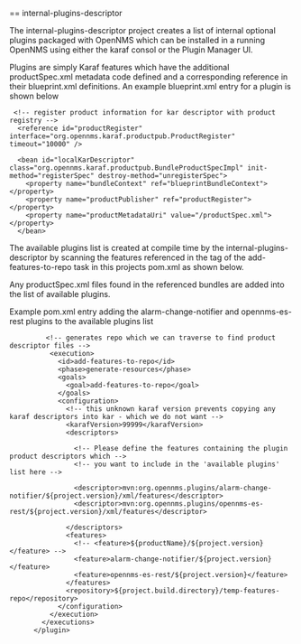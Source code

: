 == internal-plugins-descriptor

The internal-plugins-descriptor project creates a list of internal optional plugins packaged with OpenNMS which 
can be installed in a running OpenNMS using either the karaf consol or the Plugin Manager UI. 

Plugins are simply Karaf features which have the additional productSpec.xml metadata code defined and a corresponding reference in 
their blueprint.xml definitions. An example blueprint.xml entry for a plugin is shown below
~~~~
 <!-- register product information for kar descriptor with product registry -->
  <reference id="productRegister" interface="org.opennms.karaf.productpub.ProductRegister" timeout="10000" />

  <bean id="localKarDescriptor" class="org.opennms.karaf.productpub.BundleProductSpecImpl" init-method="registerSpec" destroy-method="unregisterSpec">
    <property name="bundleContext" ref="blueprintBundleContext"></property>
    <property name="productPublisher" ref="productRegister"></property>
    <property name="productMetadataUri" value="/productSpec.xml"></property>
  </bean>
~~~~

The available plugins list is created at compile time by the internal-plugins-descriptor by scanning the features referenced
 in the <descriptors> tag of the <id>add-features-to-repo</id> task in this projects pom.xml as shown below. 
  
Any productSpec.xml files found in the referenced bundles are added into the list of available plugins.

Example pom.xml entry adding the alarm-change-notifier and opennms-es-rest plugins to the available plugins list
~~~~
         <!-- generates repo which we can traverse to find product descriptor files -->
          <execution>
            <id>add-features-to-repo</id>
            <phase>generate-resources</phase>
            <goals>
              <goal>add-features-to-repo</goal>
            </goals>
            <configuration>
              <!-- this unknown karaf version prevents copying any karaf descriptors into kar - which we do not want -->
              <karafVersion>99999</karafVersion>
              <descriptors>

                <!-- Please define the features containing the plugin product descriptors which -->
                <!-- you want to include in the 'available plugins' list here -->
                
                <descriptor>mvn:org.opennms.plugins/alarm-change-notifier/${project.version}/xml/features</descriptor>
                <descriptor>mvn:org.opennms.plugins/opennms-es-rest/${project.version}/xml/features</descriptor>

              </descriptors>
              <features>
                <!-- <feature>${productName}/${project.version}</feature> -->
                <feature>alarm-change-notifier/${project.version}</feature>
                <feature>opennms-es-rest/${project.version}</feature>
              </features>
              <repository>${project.build.directory}/temp-features-repo</repository>
            </configuration>
          </execution>
        </executions>
      </plugin>
 ~~~~